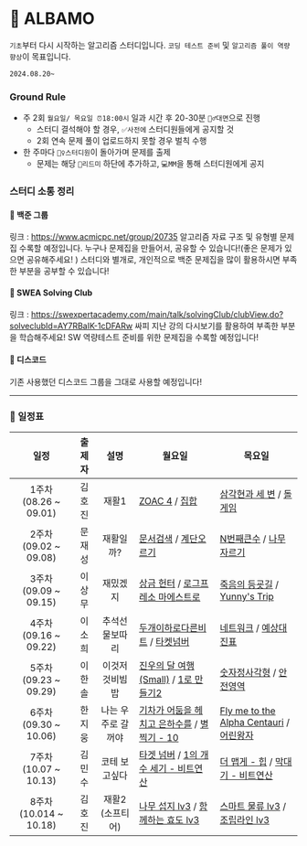 # 🚗 ALBAMO

`기초`부터 다시 시작하는 알고리즘 스터디입니다. `코딩 테스트 준비` 및 `알고리즘 풀이 역량 향상`이 목표입니다.

`2024.08.20~`

### Ground Rule

- 주 2회 `월요일/ 목요일 ⏰18:00시` 일과 시간 후 20-30분 `🏃‍♂️대면`으로 진행
  - 스터디 결석해야 할 경우, `✅사전에` 스터디원들에게 공지할 것
  - 2회 연속 문제 풀이 업로드하지 못할 경우 벌칙 수행
- 한 주마다 `🙋‍♀️스터디원`이 돌아가며 문제를 출제
  - 문제는 해당 `📄리드미` 하단에 추가하고, `💻MM`을 통해 스터디원에게 공지

### 스터디 소통 정리

#### 🤖 백준 그룹

링크 : https://www.acmicpc.net/group/20735
알고리즘 자료 구조 및 유형별 문제집 수록할 예정입니다.
누구나 문제집을 만들어서, 공유할 수 있습니다!(좋은 문제가 있으면 공유해주세요! )
스터디와 별개로, 개인적으로 백준 문제집을 많이 활용하시면 부족한 부분을 공부할 수 있습니다!

#### 💙 SWEA Solving Club

링크 : https://swexpertacademy.com/main/talk/solvingClub/clubView.do?solveclubId=AY7RBaIK-1cDFARw
싸피 지난 강의 다시보기를 활용하여 부족한 부분을 학습해주세요!
SW 역량테스트 준비를 위한 문제집을 수록할 예정입니다!

#### 👾 디스코드

기존 사용했던 디스코드 그룹을 그대로 사용할 예정입니다!

---

### 📆 일정표

|        **일정**        | **출제자** |      **설명**      | **월요일**                                                                                                                                                          | **목요일**                                                                                                                                                  |
| :--------------------: | :--------: | :----------------: | ------------------------------------------------------------------------------------------------------------------------------------------------------------------- | ----------------------------------------------------------------------------------------------------------------------------------------------------------- |
| 1주차 (08.26 ~ 09.01)  |   김호진   |       재활1        | [ZOAC 4](https://www.acmicpc.net/problem/23971) / [집합](https://www.acmicpc.net/problem/11723)                                                                     | [삼각현과 세 변](https://www.acmicpc.net/problem/5073) / [돌 게임](https://www.acmicpc.net/problem/9655)                                                    |
| 2주차 (09.02 ~ 09.08)  |   문재성   |     재활일까?      | [문서검색](https://www.acmicpc.net/problem/1543) / [계단오르기](https://www.acmicpc.net/problem/2579)                                                               | [N번째큰수](https://www.acmicpc.net/problem/2075) / [나무자르기](https://www.acmicpc.net/problem/2805)                                                      |
| 3주차 (09.09 ~ 09.15)  |   이상무   |      재밌겠지      | [상금 헌터](https://www.acmicpc.net/problem/15953) / [로그프레소 마에스트로](https://www.acmicpc.net/problem/31937)                                                 | [죽음의 등굣길](https://www.acmicpc.net/problem/31946) / [Yunny's Trip](https://www.acmicpc.net/problem/31885)                                              |
| 4주차 (09.16 ~ 09.22)  |   이소희   |   추석선물보따리   | [두개이하로다른비트](https://school.programmers.co.kr/learn/courses/30/lessons/77885) / [타켓넘버](https://school.programmers.co.kr/learn/courses/30/lessons/43165) | [네트워크](https://school.programmers.co.kr/learn/courses/30/lessons/43162) / [예상대진표](https://school.programmers.co.kr/learn/courses/30/lessons/12985) |
| 5주차 (09.23 ~ 09.29)  |   이한솔   |   이것저것비빔밥   | [진우의 달 여행 (Small)](https://www.acmicpc.net/problem/17484) / [1로 만들기2](https://www.acmicpc.net/problem/12852)                                              | [숫자정사각형](https://www.acmicpc.net/problem/1051) / [안전영역](https://www.acmicpc.net/problem/2468)                                                     |
| 6주차 (09.30 ~ 10.06)  |   한지웅   | 나는 우주로 갈꺼야 | [기차가 어둠을 헤치고 은하수를](https://www.acmicpc.net/problem/15787) / [별 찍기 - 10](https://www.acmicpc.net/problem/2447)                                       | [Fly me to the Alpha Centauri](https://www.acmicpc.net/problem/1011) / [어린왕자](https://www.acmicpc.net/problem/1004)                                     |
| 7주차 (10.07 ~ 10.13)  |   김민수   |   코테 보고싶다    | [타겟 넘버](https://school.programmers.co.kr/learn/courses/30/lessons/43165?language=python3) / [1의 개수 세기 - 비트연산](https://www.acmicpc.net/problem/9527)    | [더 맵게 - 힙](https://school.programmers.co.kr/learn/courses/30/lessons/42626) / [막대기 - 비트연산](https://www.acmicpc.net/problem/1094)                 |
| 8주차 (10.014 ~ 10.18) |   김호진   |  재활2 (소프티어)  | [나무 섭지 lv3](https://softeer.ai/practice/7726) / [함께하는 효도 lv3](https://softeer.ai/practice/7727)                                                           | [스마트 물류 lv3](https://softeer.ai/practice/6279) / [조립라인 lv3](https://softeer.ai/practice/6287)                   |
